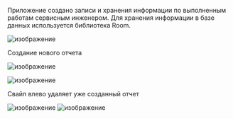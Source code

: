 Приложение создано записи и хранения информации по выполненным работам сервисным инженером. Для хранения информации в базе данных используется библиотека Room.

![изображение](https://github.com/user-attachments/assets/972479f6-de92-4728-8046-2809b5fc9d6a)

Создание нового отчета

![изображение](https://github.com/user-attachments/assets/74a414a8-7c84-4b4e-94a8-465dc59ac042)

![изображение](https://github.com/user-attachments/assets/b7751894-d835-49e9-ba3f-7b0cd95b49fd)

Свайп влево удаляет уже созданный отчет

![изображение](https://github.com/user-attachments/assets/0c46903f-bbdb-4588-9969-1a4a60c2c0cd)
![изображение](https://github.com/user-attachments/assets/e27b43ff-7c34-4665-8021-e7653b5951ab)
